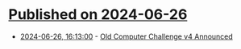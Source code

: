 # [Published on 2024-06-26](index.md)

* [2024-06-26, 16:13:00](https://soylentnews.org/article.pl?sid=24/06/26/0055229&from=rss) - [Old Computer Challenge v4 Announced](https://soylentnews.org/article.pl?sid=24/06/26/0055229&from=rss)
